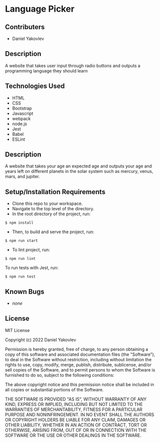 # Language Picker

## Contributers
* Daniel Yakovlev

## Description
A website that takes user input through radio buttons and outputs a programming language they should learn

## Technologies Used

* HTML 
* CSS 
* Bootstrap
* Javascript
* webpack
* node.js
* Jest
* Babel
* ESLint

## Description
A website that takes your age an expected age and outputs your age and years left on different planets in the solar system such as mercury, venus, mars, and jupiter.

## Setup/Installation Requirements

* Clone this repo to your workspace.
* Navigate to the top level of the directory.
* In the root directory of the project, run:
```
$ npm install
```
* Then, to build and serve the project, run: 
```
$ npm run start
```
* To lint project, run:
```
$ npm run lint
```
To run tests with Jest, run:
```
$ npm run test
```

## Known Bugs
* _none_

## License

MIT License

Copyright (c) 2022 Daniel Yakovlev


Permission is hereby granted, free of charge, to any person obtaining a copy
of this software and associated documentation files (the "Software"), to deal
in the Software without restriction, including without limitation the rights
to use, copy, modify, merge, publish, distribute, sublicense, and/or sell
copies of the Software, and to permit persons to whom the Software is
furnished to do so, subject to the following conditions:

The above copyright notice and this permission notice shall be included in all
copies or substantial portions of the Software.

THE SOFTWARE IS PROVIDED "AS IS", WITHOUT WARRANTY OF ANY KIND, EXPRESS OR
IMPLIED, INCLUDING BUT NOT LIMITED TO THE WARRANTIES OF MERCHANTABILITY,
FITNESS FOR A PARTICULAR PURPOSE AND NONINFRINGEMENT. IN NO EVENT SHALL THE
AUTHORS OR COPYRIGHT HOLDERS BE LIABLE FOR ANY CLAIM, DAMAGES OR OTHER
LIABILITY, WHETHER IN AN ACTION OF CONTRACT, TORT OR OTHERWISE, ARISING FROM,
OUT OF OR IN CONNECTION WITH THE SOFTWARE OR THE USE OR OTHER DEALINGS IN THE
SOFTWARE.